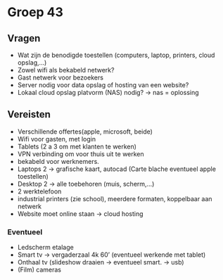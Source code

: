 # Groep 43

## Vragen
- Wat zijn de benodigde toestellen (computers, laptop, printers, cloud opslag,…)
- Zowel wifi als bekabeld netwerk?
- Gast netwerk voor bezoekers
- Server nodig voor data opslag of hosting van een website?
- Lokaal cloud opslag platvorm (NAS) nodig? -> nas = oplossing

## Vereisten
- Verschillende offertes(apple, microsoft, beide)
- Wifi voor gasten, met login
- Tablets (2 a 3 om met klanten te werken)
- VPN verbinding om voor thuis uit te werken
- bekabeld voor werknemers.
- Laptops  2 -> grafische kaart, autocad (Carte blache eventueel apple toestellen)
- Desktop 2 -> alle toebehoren (muis, scherm,…)
- 2 werktelefoon
- industrial  printers (zie school), meerdere formaten, koppelbaar aan netwerk
- Website moet online staan -> cloud hosting
### Eventueel
- Ledscherm etalage
- Smart tv -> vergaderzaal 4k 60’ (eventueel werkende met tablet)
- Onthaal tv (slideshow draaien -> eventueel smart. -> usb)
- (Film) cameras
